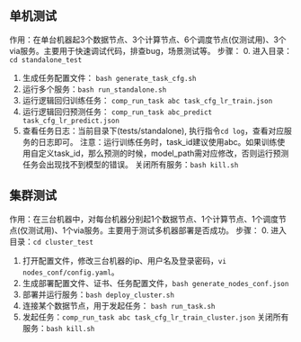 ## 单机测试
作用：在单台机器起3个数据节点、3个计算节点、6个调度节点(仅测试用)、3个via服务。主要用于快速调试代码，排查bug，场景测试等。
步骤：
0. 进入目录：`cd standalone_test`
1. 生成任务配置文件： `bash generate_task_cfg.sh`
2. 运行多个服务：`bash run_standalone.sh`
3. 运行逻辑回归训练任务： `comp_run_task abc task_cfg_lr_train.json`
4. 运行逻辑回归预测任务： `comp_run_task abc_predict task_cfg_lr_predict.json`
5. 查看任务日志：当前目录下(tests/standalone), 执行指令`cd log`，查看对应服务的日志即可。
注意：运行训练任务时，task_id建议使用abc。如果训练使用自定义task_id，那么预测的时候，model_path需对应修改，否则运行预测任务会出现找不到模型的错误。
关闭所有服务：`bash kill.sh`


## 集群测试
作用：在三台机器中，对每台机器分别起1个数据节点、1个计算节点、1个调度节点(仅测试用)、1个via服务。主要用于测试多机器部署是否成功。
步骤：
0. 进入目录：`cd cluster_test`
1. 打开配置文件，修改三台机器的ip、用户名及登录密码，`vi nodes_conf/config.yaml`。
2. 生成部署配置文件、证书、任务配置文件，`bash generate_nodes_conf.json`
3. 部署并运行服务：`bash deploy_cluster.sh`
4. 连接某个数据节点，用于发起任务： `bash run_task.sh`
5. 发起任务：`comp_run_task abc task_cfg_lr_train_cluster.json`
关闭所有服务：`bash kill.sh`

